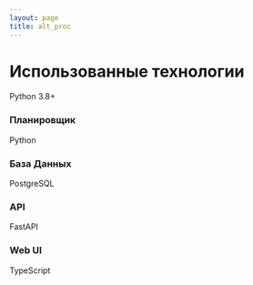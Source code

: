 ```yaml
---
layout: page
title: alt_proc
---
```

# Использованные технологии

Python 3.8+

### Планировщик
Python

### База Данных
PostgreSQL

### API
FastAPI

### Web UI
TypeScript

